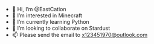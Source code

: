 - 👋 Hi, I’m @EastCation
- 👀 I’m interested in Minecraft
- 🌱 I’m currently learning Python
- 💞️ I’m looking to collaborate on Stardust
- 📫 Please send the email to x123451970@outlook.com

<!---
EastCation/EastCation is a ✨ special ✨ repository because its `README.md` (this file) appears on your GitHub profile.
You can click the Preview link to take a look at your changes.
--->
